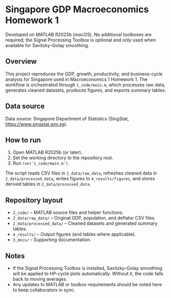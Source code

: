 # Singapore GDP Macroeconomics Homework 1

Developed on MATLAB R2025b (macOS). No additional toolboxes are required; the Signal Processing Toolbox is optional and only used when available for Savitzky–Golay smoothing.

## Overview
This project reproduces the GDP, growth, productivity, and business-cycle analysis for Singapore used in Macroeconomics 1 Homework 1. The workflow is orchestrated through `1_code/main.m`, which processes raw data, generates cleaned datasets, produces figures, and exports summary tables.

## Data source
Data source: Singapore Department of Statistics (SingStat, https://www.singstat.gov.sg).

## How to run
1. Open MATLAB R2025b (or later).
2. Set the working directory to the repository root.
3. Run `run('1_code/main.m')`.

The script reads CSV files in `2_data/raw_data`, refreshes cleaned data in `2_data/processed_data`, writes figures to `4_results/figures`, and stores derived tables in `2_data/processed_data`.

## Repository layout
- `1_code/` – MATLAB source files and helper functions.
- `2_data/raw_data/` – Original GDP, population, and deflator CSV files.
- `2_data/processed_data/` – Cleaned datasets and generated summary tables.
- `4_results/` – Output figures (and tables where applicable).
- `3_docs/` – Supporting documentation.

## Notes
- If the Signal Processing Toolbox is installed, Savitzky–Golay smoothing will be applied to HP-cycle plots automatically. Without it, the code falls back to moving averages.
- Any updates to MATLAB or toolbox requirements should be noted here to keep collaborators in sync.